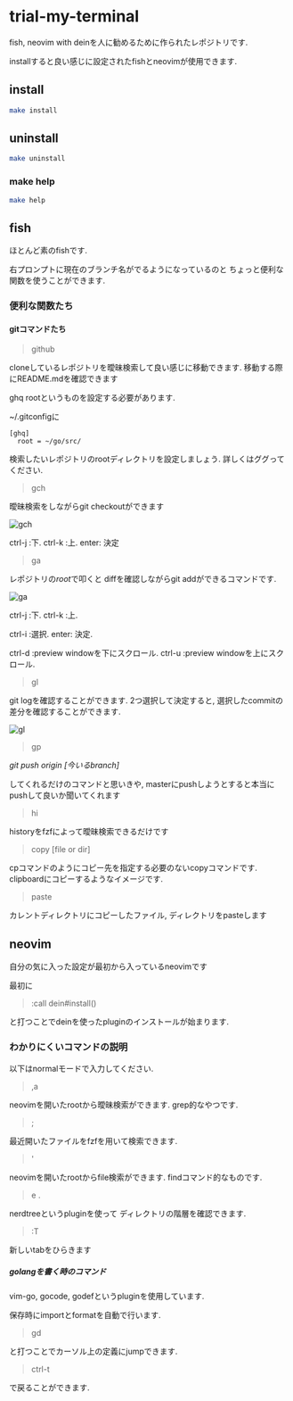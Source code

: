 # trial-my-terminal

fish, neovim with deinを人に勧めるために作られたレポジトリです.

installすると良い感じに設定されたfishとneovimが使用できます.

## install

```sh
make install
```

## uninstall

```sh
make uninstall
```

### make help

```sh
make help
```

## fish

ほとんど素のfishです.

右プロンプトに現在のブランチ名がでるようになっているのと
ちょっと便利な関数を使うことができます.

### 便利な関数たち

#### gitコマンドたち

> github

cloneしているレポジトリを曖昧検索して良い感じに移動できます.
移動する際にREADME.mdを確認できます

ghq rootというものを設定する必要があります.

~/.gitconfigに
```
[ghq]
  root = ~/go/src/
```

検索したいレポジトリのrootディレクトリを設定しましょう.
詳しくはググってください.

> gch

曖昧検索をしながらgit checkoutができます

![gch](https://user-images.githubusercontent.com/12538942/45256223-6beb0780-b3ce-11e8-9cb6-cd95ae0522e5.gif)

ctrl-j :下.
ctrl-k :上.
enter: 決定

> ga

レポジトリの*root*で叩くと
diffを確認しながらgit addができるコマンドです.

![ga](https://user-images.githubusercontent.com/12538942/45256274-588c6c00-b3cf-11e8-844e-35ca86969317.gif)

ctrl-j :下.
ctrl-k :上.

ctrl-i :選択.
enter: 決定.

ctrl-d :preview windowを下にスクロール.
ctrl-u :preview windowを上にスクロール.

> gl

git logを確認することができます.
2つ選択して決定すると,
選択したcommitの差分を確認することができます.

![gl](https://user-images.githubusercontent.com/12538942/45256345-1ca5d680-b3d0-11e8-83be-2f76160903a2.gif)

> gp

*git push origin [今いるbranch]*

してくれるだけのコマンドと思いきや,
masterにpushしようとすると本当にpushして良いか聞いてくれます

> hi

historyをfzfによって曖昧検索できるだけです


> copy [file or dir]

cpコマンドのようにコピー先を指定する必要のないcopyコマンドです.
clipboardにコピーするようなイメージです.

> paste

カレントディレクトリにコピーしたファイル, ディレクトリをpasteします

## neovim

自分の気に入った設定が最初から入っているneovimです

最初に

> :call dein#install()

と打つことでdeinを使ったpluginのインストールが始まります.

### わかりにくいコマンドの説明

以下はnormalモードで入力してください.


> ,a

neovimを開いたrootから曖昧検索ができます.
grep的なやつです.

> ;

最近開いたファイルをfzfを用いて検索できます.

> '

neovimを開いたrootからfile検索ができます.
findコマンド的なものです.

> e .

nerdtreeというpluginを使って
ディレクトリの階層を確認できます.

> :T

新しいtabをひらきます

##### golangを書く時のコマンド

vim-go, gocode, godefというpluginを使用しています.

保存時にimportとformatを自動で行います.

> gd

と打つことでカーソル上の定義にjumpできます.

> ctrl-t

で戻ることができます.
